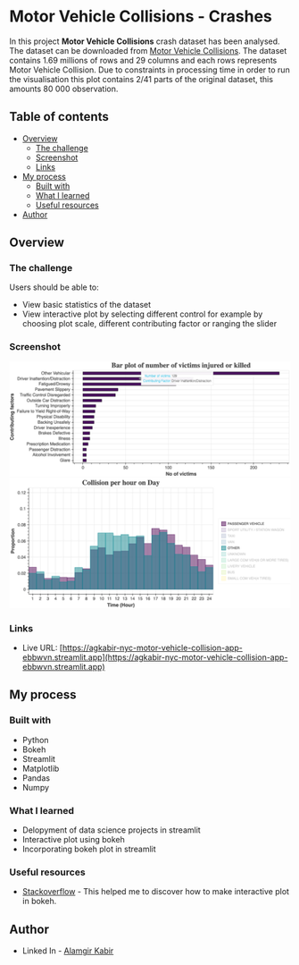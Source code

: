 # Motor Vehicle Collisions - Crashes

In this project **Motor Vehicle Collisions** crash dataset has been analysed. The dataset can be downloaded from [Motor Vehicle Collisions](https://data.cityofnewyork.us/Public-Safety/Motor-Vehicle-Collisions-Crashes/h9gi-nx95). The dataset contains 1.69 millions of rows and 29 columns and each rows represents Motor Vehicle Collision. Due to constraints in processing time in order to run the visualisation this plot contains 2/41 parts of the original dataset, this amounts 80 000 observation.

## Table of contents

- [Overview](#overview)
  - [The challenge](#the-challenge)
  - [Screenshot](#screenshot)
  - [Links](#links)
- [My process](#my-process)
  - [Built with](#built-with)
  - [What I learned](#what-i-learned)
  - [Useful resources](#useful-resources)
- [Author](#author)

## Overview

### The challenge

Users should be able to:

- View basic statistics of the dataset
- View interactive plot by selecting different control for example by choosing plot scale, different contributing factor or ranging the slider

### Screenshot

![](./images/screenshot_1.png) ![](./images/screenshot_2.png)

### Links

- Live URL: [https://agkabir-nyc-motor-vehicle-collision-app-ebbwvn.streamlit.app](https://agkabir-nyc-motor-vehicle-collision-app-ebbwvn.streamlit.app)

## My process

### Built with

- Python
- Bokeh
- Streamlit
- Matplotlib
- Pandas
- Numpy

### What I learned

- Delopyment of data science projects in streamlit
- Interactive plot using bokeh
- Incorporating bokeh plot in streamlit

### Useful resources

- [Stackoverflow](https://www.stacoverflow.com) - This helped me to discover how to make interactive plot in bokeh.

## Author

<!-- - Website - [Add your name here](https://www.linkedin.com/in/mdagkabir/) -->

- Linked In - [Alamgir Kabir](https://www.linkedin.com/in/mdagkabir)
